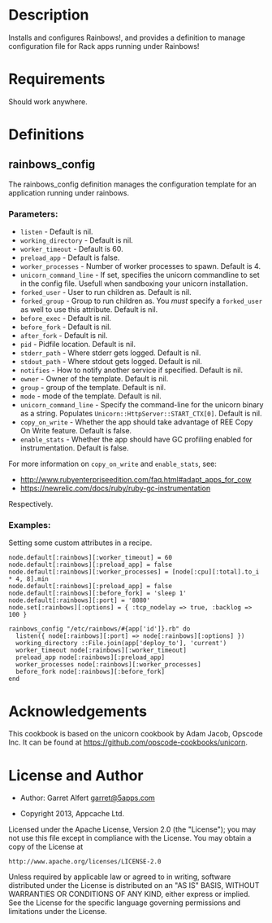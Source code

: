 # Description

Installs and configures Rainbows!, and provides a definition to manage
configuration file for Rack apps running under Rainbows!

# Requirements

Should work anywhere.

# Definitions

## rainbows\_config

The rainbows\_config definition manages the configuration template for
an application running under rainbows.

### Parameters:

* `listen` - Default is nil.
* `working_directory` - Default is nil.
* `worker_timeout` - Default is 60.
* `preload_app` - Default is false.
* `worker_processes` - Number of worker processes to spawn. Default is
  4.
* `unicorn_command_line` - If set, specifies the unicorn commandline to set
  in the config file.  Usefull when sandboxing your unicorn installation.
* `forked_user` - User to run children as. Default is nil.
* `forked_group` - Group to run children as. You *must* specify a `forked_user`
  as well to use this attribute. Default is nil.
* `before_exec` - Default is nil.
* `before_fork` - Default is nil.
* `after_fork` - Default is nil.
* `pid` - Pidfile location. Default is nil.
* `stderr_path` - Where stderr gets logged. Default is nil.
* `stdout_path` - Where stdout gets logged. Default is nil.
* `notifies` - How to notify another service if specified. Default is nil.
* `owner` - Owner of the template. Default is nil.
* `group` - group of the template. Default is nil.
* `mode` - mode of the template. Default is nil.
* `unicorn_command_line` - Specify the command-line for the unicorn
  binary as a string. Populates `Unicorn::HttpServer::START_CTX[0]`.
  Default is nil.
* `copy_on_write` - Whether the app should take advantage of REE Copy
  On Write feature. Default is false.
* `enable_stats` - Whether the app should have GC profiling enabled
  for instrumentation. Default is false.

For more information on `copy_on_write` and `enable_stats`, see:

* http://www.rubyenterpriseedition.com/faq.html#adapt_apps_for_cow
* https://newrelic.com/docs/ruby/ruby-gc-instrumentation

Respectively.

### Examples:

Setting some custom attributes in a recipe.

    node.default[:rainbows][:worker_timeout] = 60
    node.default[:rainbows][:preload_app] = false
    node.default[:rainbows][:worker_processes] = [node[:cpu][:total].to_i * 4, 8].min
    node.default[:rainbows][:preload_app] = false
    node.default[:rainbows][:before_fork] = 'sleep 1'
    node.default[:rainbows][:port] = '8080'
    node.set[:rainbows][:options] = { :tcp_nodelay => true, :backlog => 100 }

    rainbows_config "/etc/rainbows/#{app['id']}.rb" do
      listen({ node[:rainbows][:port] => node[:rainbows][:options] })
      working_directory ::File.join(app['deploy_to'], 'current')
      worker_timeout node[:rainbows][:worker_timeout]
      preload_app node[:rainbows][:preload_app]
      worker_processes node[:rainbows][:worker_processes]
      before_fork node[:rainbows][:before_fork]
    end

# Acknowledgements

This cookbook is based on the unicorn cookbook by Adam Jacob, Opscode
Inc. It can be found at https://github.com/opscode-cookbooks/unicorn.

# License and Author

- Author: Garret Alfert <garret@5apps.com>

- Copyright 2013, Appcache Ltd.

Licensed under the Apache License, Version 2.0 (the "License");
you may not use this file except in compliance with the License.
You may obtain a copy of the License at

    http://www.apache.org/licenses/LICENSE-2.0

Unless required by applicable law or agreed to in writing, software
distributed under the License is distributed on an "AS IS" BASIS,
WITHOUT WARRANTIES OR CONDITIONS OF ANY KIND, either express or implied.
See the License for the specific language governing permissions and
limitations under the License.

